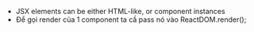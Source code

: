 - JSX elements can be either HTML-like, or component instances
- Để gọi render của 1 component ta cầ pass nó vào ReactDOM.render();
